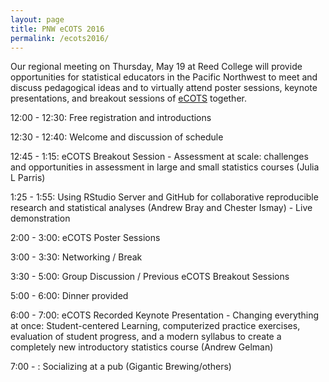 ```yaml
---
layout: page
title: PNW eCOTS 2016
permalink: /ecots2016/
---
```


Our regional meeting on Thursday, May 19 at Reed College will provide opportunities for statistical educators in the Pacific Northwest to meet and discuss pedagogical ideas and to virtually attend poster sessions, keynote presentations, and breakout sessions of <a href = "https://www.causeweb.org/cause/ecots/ecots16" target = "_blank">eCOTS</a> together.

12:00 - 12:30:  Free registration and introductions

12:30 - 12:40:  Welcome and discussion of schedule

12:45 - 1:15:  eCOTS Breakout Session - Assessment at scale: challenges and opportunities in assessment in large and small statistics courses (Julia L Parris)

1:25 - 1:55:  Using RStudio Server and GitHub for collaborative reproducible research and statistical analyses (Andrew Bray and Chester Ismay) - Live demonstration

2:00 - 3:00:  eCOTS Poster Sessions

3:00 - 3:30:  Networking / Break

3:30 - 5:00:  Group Discussion / Previous eCOTS Breakout Sessions

5:00 - 6:00:  Dinner provided

6:00 - 7:00:  eCOTS Recorded Keynote Presentation - Changing everything at once: Student-centered Learning, computerized practice exercises, evaluation of student progress, and a modern syllabus to create a completely new introductory statistics course (Andrew Gelman)

7:00 - : Socializing at a pub (Gigantic Brewing/others)
